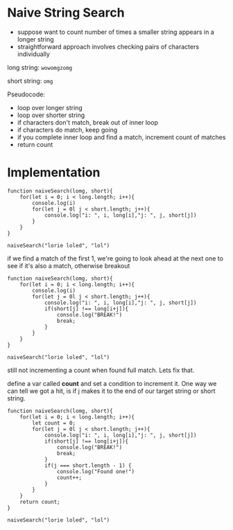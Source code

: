 # Naive String Search

- suppose want to count number of times a smaller string appears in a longer string
- straightforward approach involves checking pairs of characters individually

long string: `wowomgzomg`

short string: `omg`

Pseudocode:

- loop over longer string
- loop over shorter string
- if characters don't match, break out of inner loop
- if characters do match, keep going
- if you complete inner loop and find a match, increment count of matches
- return count

# Implementation

```
function naiveSearch(lomg, short){
    for(let i = 0; i < long.length; i++){
        console.log(i)
        for(let j = 0l j < short.length; j++){
            console.log("i: ", i, long[i],"j: ", j, short[j])
        }
    }
}

naiveSearch("lorie loled", "lol")
```

if we find a match of the first 1, we're going to look ahead at the next one to see if it's also a match, otherwise breakout

```
function naiveSearch(lomg, short){
    for(let i = 0; i < long.length; i++){
        console.log(i)
        for(let j = 0l j < short.length; j++){
            console.log("i: ", i, long[i],"j: ", j, short[j])
            if(short[j] !== long[i+j]){
                console.log("BREAK!")
                break;
            }
        }
    }
}

naiveSearch("lorie loled", "lol")
```

still not incrementing a count when found full match. Lets fix that.

define a var called **count**
and set a condition to increment it.
One way we can tell we got a hit, is if j makes it to the end of our target string or short string.

```
function naiveSearch(lomg, short){
    for(let i = 0; i < long.length; i++){
        let count = 0;
        for(let j = 0l j < short.length; j++){
            console.log("i: ", i, long[i],"j: ", j, short[j])
            if(short[j] !== long[i+j]){
                console.log("BREAK!")
                break;
            }
            if(j === short.length - 1) {
                console.log("Found one!")
                count++;
            }
        }
    }
    return count;
}

naiveSearch("lorie loled", "lol")
```